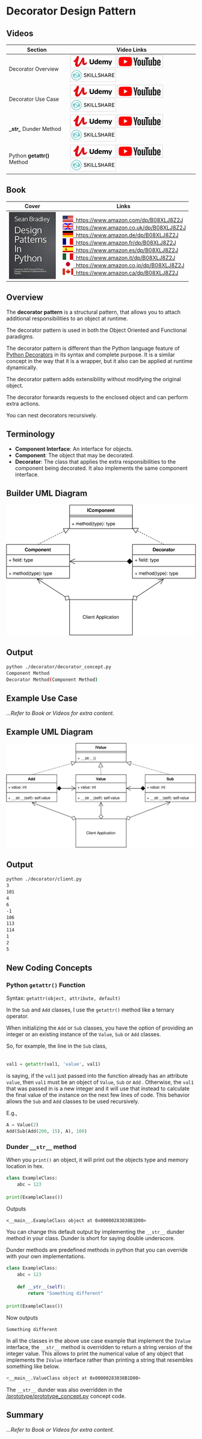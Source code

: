 # Decorator Design Pattern

## Videos

Section | Video Links
-|-
Decorator Overview | <a id="udemyVideoLink" href="https://www.udemy.com/course/design-patterns-in-python/learn/lecture/16397502/?referralCode=7493DBBBF97FF2B0D24D" target="_blank" title="Decorator Overview"><img src="/img/udemy_btn_sm.gif" alt="Decorator Overview"/></a>&nbsp;<a id="ytVideoLink" href="https://youtu.be/XRCIKQD81rQ&list=PLKWUX7aMnlEJzRvCXnwFEdk_WJDNjMDOo" target="_blank" title="Decorator Overview"><img src="/img/yt_btn_sm.gif" alt="Decorator Overview"/></a>&nbsp;<a id="skillShareVideoLink" href="https://skl.sh/34SM2Xg" target="_blank" title="Decorator Overview"><img src="/img/skillshare_btn_sm.gif" alt="Decorator Overview"/></a>
Decorator Use Case | <a id="udemyVideoLink" href="https://www.udemy.com/course/design-patterns-in-python/learn/lecture/25378590/?referralCode=7493DBBBF97FF2B0D24D" target="_blank" title="Decorator Use Case"><img src="/img/udemy_btn_sm.gif" alt="Decorator Use Case"/></a>&nbsp;<a id="ytVideoLink" href="https://youtu.be/8uDGo9DjHUc&list=PLKWUX7aMnlEJzRvCXnwFEdk_WJDNjMDOo" target="_blank" title="Decorator Use Case"><img src="/img/yt_btn_sm.gif" alt="Decorator Use Case"/></a>&nbsp;<a id="skillShareVideoLink" href="https://skl.sh/34SM2Xg" target="_blank" title="Decorator Use Case"><img src="/img/skillshare_btn_sm.gif" alt="Decorator Use Case"/></a>
**\__str\__** Dunder Method| <a id="udemyVideoLink" href="https://www.udemy.com/course/design-patterns-in-python/learn/lecture/25378604/?referralCode=7493DBBBF97FF2B0D24D" target="_blank" title="__str__ Dunder Method"><img src="/img/udemy_btn_sm.gif" alt="__str__ Dunder Method"/></a>&nbsp;<a id="ytVideoLink" href="https://youtu.be/X84ZnxYGKFs&list=PLKWUX7aMnlEJzRvCXnwFEdk_WJDNjMDOo" target="_blank" title="__str__ Dunder Method"><img src="/img/yt_btn_sm.gif" alt="__str__ Dunder Method"/></a>&nbsp;<a id="skillShareVideoLink" href="https://skl.sh/34SM2Xg" target="_blank" title="__str__ Dunder Method"><img src="/img/skillshare_btn_sm.gif" alt="__str__ Dunder Method"/></a>
Python **getattr()** Method | <a id="udemyVideoLink" href="https://www.udemy.com/course/design-patterns-in-python/learn/lecture/25378618/?referralCode=7493DBBBF97FF2B0D24D" target="_blank" title="getattr() Method"><img src="/img/udemy_btn_sm.gif" alt="getattr() Method"/></a>&nbsp;<a id="ytVideoLink" href="https://youtu.be/y27BD51JKU4&list=PLKWUX7aMnlEJzRvCXnwFEdk_WJDNjMDOo" target="_blank" title="getattr() Method"><img src="/img/yt_btn_sm.gif" alt="getattr() Method"/></a>&nbsp;<a id="skillShareVideoLink" href="https://skl.sh/34SM2Xg" target="_blank" title="getattr() Method"><img src="/img/skillshare_btn_sm.gif" alt="getattr() Method"/></a>

## Book 

Cover | Links
-|-
![Design Patterns In Python (ASIN : B08XLJ8Z2J)](/img/design_patterns_in_python_book_125x178.jpg) | &nbsp;<a href="https://www.amazon.com/dp/B08XLJ8Z2J"><img src="/img/flag_us.gif">&nbsp; https://www.amazon.com/dp/B08XLJ8Z2J</a><br/>&nbsp;<a href="https://www.amazon.co.uk/dp/B08XLJ8Z2J"><img src="/img/flag_uk.gif">&nbsp; https://www.amazon.co.uk/dp/B08XLJ8Z2J</a><br/>&nbsp;<a href="https://www.amazon.de/dp/B08XLJ8Z2J"><img src="/img/flag_de.gif">&nbsp; https://www.amazon.de/dp/B08XLJ8Z2J</a><br/>&nbsp;<a href="https://www.amazon.fr/dp/B08XLJ8Z2J"><img src="/img/flag_fr.gif">&nbsp; https://www.amazon.fr/dp/B08XLJ8Z2J</a><br/>&nbsp;<a href="https://www.amazon.es/dp/B08XLJ8Z2J"><img src="/img/flag_es.gif">&nbsp; https://www.amazon.es/dp/B08XLJ8Z2J</a><br/>&nbsp;<a href="https://www.amazon.it/dp/B08XLJ8Z2J"><img src="/img/flag_it.gif">&nbsp; https://www.amazon.it/dp/B08XLJ8Z2J</a><br/>&nbsp;<a href="https://www.amazon.co.jp/dp/B08XLJ8Z2J"><img src="/img/flag_jp.gif">&nbsp; https://www.amazon.co.jp/dp/B08XLJ8Z2J</a><br/>&nbsp;<a href="https://www.amazon.ca/dp/B08XLJ8Z2J"><img src="/img/flag_ca.gif">&nbsp; https://www.amazon.ca/dp/B08XLJ8Z2J</a>

## Overview

The **decorator pattern** is a structural pattern, that allows you to attach additional responsibilities to an object at runtime.

The decorator pattern is used in both the Object Oriented and Functional paradigms.

The decorator pattern is different than the Python language feature of [Python Decorators](https://www.python.org/dev/peps/pep-0318/#on-the-name-decorator) in its syntax and complete purpose. It is a similar concept in the way that it is a wrapper, but it also can be applied at runtime dynamically.

The decorator pattern adds extensibility without modifying the original object.

The decorator forwards requests to the enclosed object and can perform extra actions. 

You can nest decorators recursively.

## Terminology

* **Component Interface**: An interface for objects.
* **Component**: The object that may be decorated.
* **Decorator**: The class that applies the extra responsibilities to the component being decorated. It also implements the same component interface.

## Builder UML Diagram

![Decorator Pattern UML Diagram](/img/decorator_concept.svg)

## Output

``` bash
python ./decorator/decorator_concept.py
Component Method
Decorator Method(Component Method)
```

## Example Use Case

*...Refer to Book or Videos for extra content.*

<!-- Let's create a custom class called `Value` that will hold a number. 

Then add decorators that allow addition (`Add`) and subtraction (`Sub`) to a number (`Value`).

The `Add` and `Sub` decorators can accept integers directly, a custom `Value` object or other `Add` and `Sub` decorators.

`Add`, `Sub` and `Value` all implement the `IValue` interface and can be used recursively. -->

## Example UML Diagram

![Decorator Pattern in Context](/img/decorator_example.svg)

## Output

``` bash
python ./decorator/client.py
3
101
4
6
-1
106
113
114
1
2
5
```

## New Coding Concepts

### Python `getattr()` Function

Syntax: `getattr(object, attribute, default)`

In the `Sub` and `Add` classes, I use the `getattr()` method like a ternary operator. 

When initializing the `Add` or `Sub` classes, you have the option of providing an integer or an existing instance of the `Value`, `Sub` or `Add` classes. 

So, for example, the line in the `Sub` class, 

``` python

val1 = getattr(val1, 'value', val1)
```

is saying, if the `val1` just passed into the function already has an attribute `value`, then `val1` must be an object of `Value`, `Sub` or `Add` . Otherwise, the `val1` that was passed in is a new integer and it will use that instead to calculate the final value of the instance on the next few lines of code. This behavior allows the `Sub` and `Add` classes to be used recursively. 

E.g., 

``` python
A = Value(2)
Add(Sub(Add(200, 15), A), 100)
```

### Dunder `__str__` method

When you `print()` an object, it will print out the objects type and memory location in hex.

``` python
class ExampleClass:
    abc = 123

print(ExampleClass())
```

Outputs

``` text
<__main__.ExampleClass object at 0x00000283038B1D00>
```

You can change this default output by implementing the `__str__` dunder method in your class. Dunder is short for saying double underscore. 

Dunder methods are predefined methods in python that you can override with your own implementations.

``` python
class ExampleClass:
    abc = 123

    def __str__(self):
        return "Something different"

print(ExampleClass())
```

Now outputs

``` text
Something different
```

In all the classes in the above use case example that implement the `IValue` interface, the `__str__` method is overridden to return a string version of the integer value. This allows to print the numerical value of any object that implements the `IValue` interface rather than printing a string that resembles something like below.

``` bash
<__main__.ValueClass object at 0x00000283038B1D00>
```

The `__str__` dunder was also overridden in the [/prototype/prototype_concept.py](/prototype/prototype_concept.py) concept code.

## Summary

*...Refer to Book or Videos for extra content.*